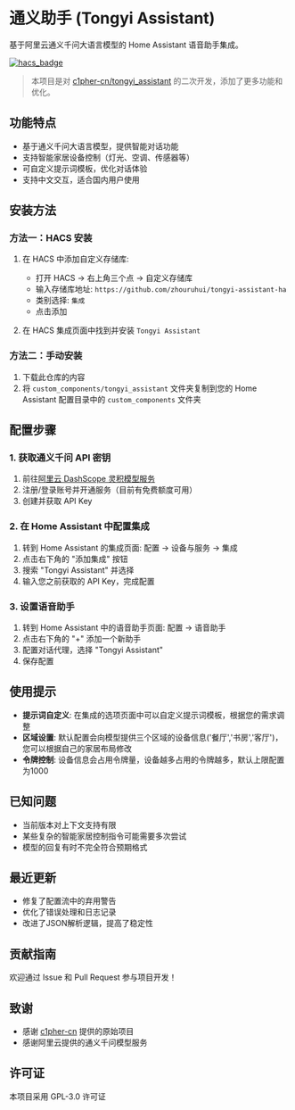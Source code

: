 # 通义助手 (Tongyi Assistant)

基于阿里云通义千问大语言模型的 Home Assistant 语音助手集成。

[![hacs_badge](https://img.shields.io/badge/HACS-Custom-orange.svg)](https://github.com/hacs/integration)

> 本项目是对 [c1pher-cn/tongyi_assistant](https://github.com/c1pher-cn/tongyi_assistant) 的二次开发，添加了更多功能和优化。

## 功能特点

- 基于通义千问大语言模型，提供智能对话功能
- 支持智能家居设备控制（灯光、空调、传感器等）
- 可自定义提示词模板，优化对话体验
- 支持中文交互，适合国内用户使用

## 安装方法

### 方法一：HACS 安装

1. 在 HACS 中添加自定义存储库:
   - 打开 HACS → 右上角三个点 → 自定义存储库
   - 输入存储库地址: `https://github.com/zhouruhui/tongyi-assistant-ha`
   - 类别选择: `集成`
   - 点击添加

2. 在 HACS 集成页面中找到并安装 `Tongyi Assistant`

### 方法二：手动安装

1. 下载此仓库的内容
2. 将 `custom_components/tongyi_assistant` 文件夹复制到您的 Home Assistant 配置目录中的 `custom_components` 文件夹

## 配置步骤

### 1. 获取通义千问 API 密钥

1. 前往[阿里云 DashScope 灵积模型服务](https://help.aliyun.com/zh/dashscope/developer-reference/activate-dashscope-and-create-an-api-key)
2. 注册/登录账号并开通服务（目前有免费额度可用）
3. 创建并获取 API Key

### 2. 在 Home Assistant 中配置集成

1. 转到 Home Assistant 的集成页面: 配置 → 设备与服务 → 集成
2. 点击右下角的 "添加集成" 按钮
3. 搜索 "Tongyi Assistant" 并选择
4. 输入您之前获取的 API Key，完成配置

### 3. 设置语音助手

1. 转到 Home Assistant 中的语音助手页面: 配置 → 语音助手
2. 点击右下角的 "+" 添加一个新助手
3. 配置对话代理，选择 "Tongyi Assistant"
4. 保存配置

## 使用提示

- **提示词自定义**: 在集成的选项页面中可以自定义提示词模板，根据您的需求调整
- **区域设置**: 默认配置会向模型提供三个区域的设备信息('餐厅','书房','客厅')，您可以根据自己的家居布局修改
- **令牌控制**: 设备信息会占用令牌量，设备越多占用的令牌越多，默认上限配置为1000

## 已知问题

- 当前版本对上下文支持有限
- 某些复杂的智能家居控制指令可能需要多次尝试
- 模型的回复有时不完全符合预期格式

## 最近更新

- 修复了配置流中的弃用警告
- 优化了错误处理和日志记录
- 改进了JSON解析逻辑，提高了稳定性

## 贡献指南

欢迎通过 Issue 和 Pull Request 参与项目开发！

## 致谢

- 感谢 [c1pher-cn](https://github.com/c1pher-cn) 提供的原始项目
- 感谢阿里云提供的通义千问模型服务

## 许可证

本项目采用 GPL-3.0 许可证
